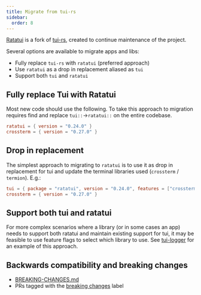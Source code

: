 ```yaml
---
title: Migrate from tui-rs
sidebar:
  order: 8
---
```


[Ratatui](https://github.com/tui-rs-revival/ratatui) is a fork of
[tui-rs](https://github.com/fdehau/tui-rs/), created to continue maintenance of the project.

Several options are available to migrate apps and libs:

- Fully replace `tui-rs` with `ratatui` (preferred approach)
- Use `ratatui` as a drop in replacement aliased as `tui`
- Support both `tui` and `ratatui`

## Fully replace Tui with Ratatui

Most new code should use the following. To take this approach to migration requires find and replace
`tui::`->`ratatui::` on the entire codebase.

```toml
ratatui = { version = "0.24.0" }
crossterm = { version = "0.27.0" }
```

## Drop in replacement

The simplest approach to migrating to `ratatui` is to use it as drop in replacement for tui and
update the terminal libraries used (`crossterm` / `termion`). E.g.:

```toml
tui = { package = "ratatui", version = "0.24.0", features = ["crossterm"] }
crossterm = { version = "0.27.0" }
```

## Support both tui and ratatui

For more complex scenarios where a library (or in some cases an app) needs to support both ratatui
and maintain existing support for tui, it may be feasible to use feature flags to select which
library to use. See [tui-logger](https://github.com/gin66/tui-logger) for an example of this
approach.

## Backwards compatibility and breaking changes

- [BREAKING-CHANGES.md](https://github.com/ratatui-org/ratatui/blob/main/BREAKING-CHANGES.md)
- PRs tagged with the
  [breaking changes](https://github.com/ratatui-org/ratatui/pulls?q=is%3Apr+label%3A%22breaking+change%22+is%3Aclosed)
  label
